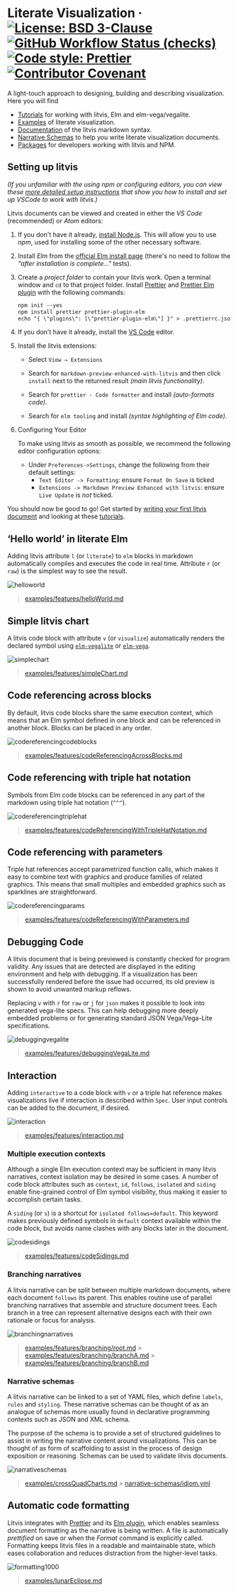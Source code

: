 # Literate Visualization &middot; [![License: BSD 3-Clause](https://img.shields.io/badge/license-BSD_3--Clause-blue.svg)](./LICENSE) [![GitHub Workflow Status (checks)](https://img.shields.io/github/workflow/status/gicentre/litvis/Checks?label=checks)](https://github.com/gicentre/litvis/actions?query=workflow%3AChecks) [![Code style: Prettier](https://img.shields.io/badge/code_style-prettier-ff69b4.svg)](https://prettier.io/) [![Contributor Covenant](https://img.shields.io/badge/Contributor%20Covenant-v1.4%20adopted-ff69b4.svg)](CODE_OF_CONDUCT.md)

A light-touch approach to designing, building and describing visualization. Here you will find

- [Tutorials](documents/tutorials) for working with litvis, Elm and elm-vega/vegalite.
- [Examples](examples) of literate visualization.
- [Documentation](documents) of the litvis markdown syntax.
- [Narrative Schemas](narrative-schemas) to help you write literate visualization documents.
- [Packages](packages) for developers working with litvis and NPM.

## Setting up litvis

_(If you unfamiliar with the using npm or configuring editors, you can view these [more detailed setup instructions](documents/tutorials/introduction/installingLitvis.md) that show you how to install and set up VSCode to work with litvis.)_

Litvis documents can be viewed and created in either the _VS Code_ (recommended) or _Atom_ editors:

1.  If you don't have it already, [install Node.js](https://nodejs.org/en). This will allow you to use _npm_, used for installing some of the other necessary software.

1.  Install _Elm_ from the [official Elm install page](https://guide.elm-lang.org/install/elm.html) (there's no need to follow the _"after installation is complete..."_ tests).

1.  Create a _project folder_ to contain your litvis work. Open a terminal window and `cd` to that project folder. Install [Prettier](https://prettier.io/) and [Prettier Elm plugin](https://github.com/gicentre/prettier-plugin-elm) with the following commands:

    ```txt
    npm init --yes
    npm install prettier prettier-plugin-elm
    echo "{ \"plugins\": [\"prettier-plugin-elm\"] }" > .prettierrc.json
    ```

1.  If you don't have it already, install the [VS Code](https://code.visualstudio.com) editor.

1.  Install the litvis extensions:

    - Select `View → Extensions`

    - Search for `markdown-preview-enhanced-with-litvis` and then click `install` next to the returned result _(main litvis functionality)_.

    - Search for `prettier - Code formatter` and install _(auto-formats code)_.

    - Search for `elm tooling` and install _(syntax highlighting of Elm code)_.


1.  Configuring Your Editor

    To make using litvis as smooth as possible, we recommend the following editor configuration options:

    - Under `Preferences->Settings`, change the following from their default settings:
      - `Text Editor -> Formatting`: ensure `Format On Save` is ticked
      - `Extensions -> Markdown Preview Enhanced with litvis`: ensure `Live Update` is _not_ ticked.
    

You should now be good to go! Get started by [writing your first litvis document](documents/tutorials/introduction/intro1.md) and looking at these [tutorials](documents/tutorials/README.md).

## ‘Hello world’ in literate Elm

Adding litvis attribute `l` (or `literate`) to `elm` blocks in markdown automatically compiles and executes the code in real time. Attribute `r` (or `raw`) is the simplest way to see the result.

![helloworld](https://user-images.githubusercontent.com/1846999/91957582-21bb6900-ecfe-11ea-910f-7c42fa9dc429.gif)

> [examples/features/helloWorld.md](examples/features/helloWorld.md)

## Simple litvis chart

A litvis code block with attribute `v` (or `visualize`) automatically renders the declared symbol using [`elm-vegalite`](https://package.elm-lang.org/packages/gicentre/elm-vegalite/latest) or [`elm-vega`](https://package.elm-lang.org/packages/gicentre/elm-vega/latest/).

![simplechart](https://user-images.githubusercontent.com/1846999/91957636-37309300-ecfe-11ea-844d-03ea877f92cc.gif)

> [examples/features/simpleChart.md](examples/features/simpleChart.md)

## Code referencing across blocks

By default, litvis code blocks share the same execution context, which means that an Elm symbol defined in one block and can be referenced in another block. Blocks can be placed in any order.

![codereferencingcodeblocks](https://user-images.githubusercontent.com/1846999/91957686-44e61880-ecfe-11ea-8c39-e1fc1f599b6d.gif)

> [examples/features/codeReferencingAcrossBlocks.md](examples/features/codeReferencingAcrossBlocks.md)

## Code referencing with triple hat notation

Symbols from Elm code blocks can be referenced in any part of the markdown using triple hat notation (`^^^`).

![codereferencingtriplehat](https://user-images.githubusercontent.com/1846999/91960101-6399de80-ed01-11ea-8e67-b1570bcd5e03.gif)

> [examples/features/codeReferencingWithTripleHatNotation.md](examples/features/codeReferencingWithTripleHatNotation.md)

## Code referencing with parameters

Triple hat references accept parametrized function calls, which makes it easy to combine text with graphics and produce families of related graphics. This means that small multiples and embedded graphics such as sparklines are straightforward.

![codereferencingparams](https://user-images.githubusercontent.com/1846999/91957801-71019980-ecfe-11ea-8a4e-1a65e1a5bfea.gif)

> [examples/features/codeReferencingWithParameters.md](examples/features/codeReferencingWithParameters.md)

## Debugging Code

A litvis document that is being previewed is constantly checked for program validity. Any issues that are detected are displayed in the editing environment and help with debugging. If a visualization has been successfully rendered before the issue had occurred, its old preview is shown to avoid unwanted markup reflows.

Replacing `v` with `r` for `raw` or `j` for `json` makes it possible to look into generated vega-lite specs.
This can help debugging more deeply embedded problems or for generating standard JSON Vega/Vega-Lite specifications.

![debuggingvegalite](https://user-images.githubusercontent.com/1846999/91960996-7e208780-ed02-11ea-96c5-6765db519da3.gif)

> [examples/features/debuggingVegaLite.md](examples/features/debuggingVegaLite.md)

## Interaction

Adding `interactive` to a code block with `v` or a triple hat reference makes visualizations live if interaction is described within `Spec`. User input controls can be added to the document, if desired.

![interaction](https://user-images.githubusercontent.com/1846999/91964258-d35e9800-ed06-11ea-8fac-a1f365d78626.gif)

> [examples/features/interaction.md](examples/features/interaction.md)

### Multiple execution contexts

Although a single Elm execution context may be sufficient in many litvis narratives, context isolation may be desired in some cases. A number of code block attributes such as `context`, `id`, `follows`, `isolated` and `siding` enable fine-grained control of Elm symbol visibility, thus making it easier to accomplish certain tasks.

A `siding` (or `s`) is a shortcut for `isolated follows=default`. This keyword makes previously defined symbols in `default` context available within the code block, but avoids name clashes with any blocks later in the document.

![codesidings](https://user-images.githubusercontent.com/1846999/91977772-0b6fd600-ed1b-11ea-8c88-89fbc0136be8.gif)

> [examples/features/codeSidings.md](examples/features/codeSidings.md)

### Branching narratives

A litvis narrative can be split between multiple markdown documents, where each document `follows` its parent. This enables routine use of parallel branching narratives that assemble and structure document trees. Each branch in a tree can represent alternative designs each with their own rationale or focus for analysis.

![branchingnarratives](https://user-images.githubusercontent.com/1846999/91979139-34916600-ed1d-11ea-98b7-ef316f010130.gif)

> [examples/features/branching/root.md](examples/features/branching/root.md) > [examples/features/branching/branchA.md](examples/features/branching/branchA.md) > [examples/features/branching/branchB.md](examples/features/branching/branchB.md)

### Narrative schemas

A litvis narrative can be linked to a set of YAML files, which define `labels`, `rules` and `styling`.
These narrative schemas can be thought of as an analogue of schemas more usually found in declarative programming contexts such as JSON and XML schema.

The purpose of the schema is to provide a set of structured guidelines to assist in writing the narrative content around visualizations. This can be thought of as form of scaffolding to assist in the process of design exposition or reasoning. Schemas can be used to validate litvis documents.

![narrativeschemas](https://user-images.githubusercontent.com/1846999/91980779-b71b2500-ed1f-11ea-8e88-30ab35c90455.gif)

> [examples/crossQuadCharts.md](examples/crossQuadCharts.md) > [narrative-schemas/idiom.yml](narrative-schemas/idiom.yml)

## Automatic code formatting

Litvis integrates with [Prettier](https://prettier.io/) and its [Elm plugin](https://github.com/gicentre/prettier-plugin-elm), which enables seamless document formatting as the narrative is being written. A file is automatically _prettified_ on save or when the _Format_ command is explicitly called. Formatting keeps litvis files in a readable and maintainable state, which eases collaboration and reduces distraction from the higher-level tasks.

![formatting1000](https://user-images.githubusercontent.com/1846999/91981866-5ab90500-ed21-11ea-9629-ded732008cda.gif)

> [examples/lunarEclipse.md](examples/lunarEclipse.md)
